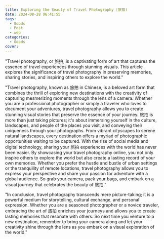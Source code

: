```yaml
---
title: Exploring the Beauty of Travel Photography (旅拍)
date: 2024-08-28 06:41:55
tags:
  - Goods
  - Post
  - web
categories:
  - Goods
cover: 
---
```


"Travel photography, or 旅拍, is a captivating form of art that captures the essence of travel experiences through stunning visuals. This article explores the significance of travel photography in preserving memories, sharing stories, and inspiring others to explore the world."

"Travel photography, known as 旅拍 in Chinese, is a beloved art form that combines the thrill of exploring new destinations with the creativity of capturing mesmerizing moments through the lens of a camera. Whether you are a professional photographer or simply a traveler who loves to document your adventures, travel photography allows you to create stunning visual stories that preserve the essence of your journey. 旅拍 is more than just taking pictures; it's about immersing yourself in the culture, landscapes, and people of the places you visit, and conveying their uniqueness through your photographs. From vibrant cityscapes to serene natural landscapes, every destination offers a myriad of photographic opportunities waiting to be captured. With the rise of social media and digital technology, sharing your 旅拍 experiences with the world has never been easier. By showcasing your travel photography online, you not only inspire others to explore the world but also create a lasting record of your own memories. Whether you prefer the hustle and bustle of urban settings or the tranquility of remote locations, travel photography allows you to express your perspective and share your passion for adventure with a global audience. So grab your camera, pack your bags, and embark on a visual journey that celebrates the beauty of 旅拍."

"In conclusion, travel photography transcends mere picture-taking; it is a powerful medium for storytelling, cultural exchange, and personal expression. Whether you are a seasoned photographer or a novice traveler, embracing the art of 旅拍 enriches your journeys and allows you to create lasting memories that resonate with others. So next time you venture to a new destination, remember to bring your camera along and let your creativity shine through the lens as you embark on a visual exploration of the world."
